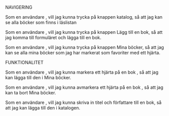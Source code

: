 NAVIGERING

Som en användare , vill jag kunna trycka på knappen katalog, så att jag kan se alla böcker som finns i läslistan

Som en användare , vill jag kunna trycka på knappen Lägg till en bok, så att jag komma till formuläret och lägga till en bok.

Som en användare , vill jag kunna trycka på knappen Mina böcker, så att jag kan se alla mina böcker som jag har markerat som favoriter med ett hjärta. 

FUNKTIONALITET

Som en användare , vill jag kunna markera ett hjärta på en bok , så att jag kan lägga till den i Mina böcker.

Som en användare , vill jag kunna avmarkera ett hjärta på en bok , så att jag kan ta bort Mina böcker.

Som en användare , vill jag kunna skriva in titel och författare till en bok, så att jag kan lägga till den i katalogen.
